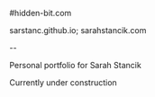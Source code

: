 #hidden-bit.com

sarstanc.github.io; sarahstancik.com

--

Personal portfolio for Sarah Stancik

Currently under construction
